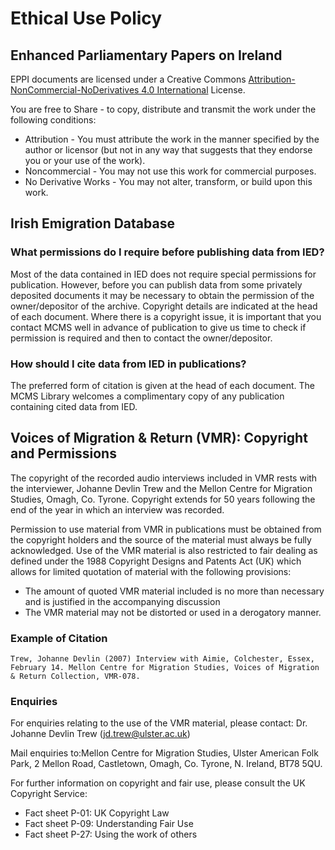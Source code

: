 # Ethical Use Policy

## Enhanced Parliamentary Papers on Ireland

EPPI documents are licensed under a Creative Commons [Attribution-NonCommercial-NoDerivatives 4.0 International](http://creativecommons.org/licenses/by-nc-nd/4.0/) License.

You are free to Share - to copy, distribute and transmit the work under the following conditions:

- Attribution - You must attribute the work in the manner specified by the author or licensor (but not in any way that suggests that they endorse you or your use of the work).
- Noncommercial - You may not use this work for commercial purposes.
- No Derivative Works - You may not alter, transform, or build upon this work.

## Irish Emigration Database

### What permissions do I require before publishing data from IED?

Most of the data contained in IED does not require special permissions for publication. However, before you can publish data from some privately deposited documents it may be necessary to obtain the permission of the owner/depositor of the archive. Copyright details are indicated at the head of each document. Where there is a copyright issue, it is important that you contact MCMS well in advance of publication to give us time to check if permission is required and then to contact the owner/depositor.

### How should I cite data from IED in publications?

The preferred form of citation is given at the head of each document. The MCMS Library welcomes a complimentary copy of any publication containing cited data from IED.

## Voices of Migration & Return (VMR): Copyright and Permissions

The copyright of the recorded audio interviews included in VMR rests with the interviewer, Johanne Devlin Trew and the Mellon Centre for Migration Studies, Omagh, Co. Tyrone. Copyright extends for 50 years following the end of the year in which an interview was recorded.

Permission to use material from VMR in publications must be obtained from the copyright holders and the source of the material must always be fully acknowledged. Use of the VMR material is also restricted to fair dealing as defined under the 1988 Copyright Designs and Patents Act (UK) which allows for limited quotation of material with the following provisions:

- The amount of quoted VMR material included is no more than necessary and is justified in the accompanying discussion
- The VMR material may not be distorted or used in a derogatory manner.

### Example of Citation

    Trew, Johanne Devlin (2007) Interview with Aimie, Colchester, Essex, February 14. Mellon Centre for Migration Studies, Voices of Migration & Return Collection, VMR-078.

### Enquiries

For enquiries relating to the use of the VMR material, please contact: Dr. Johanne Devlin Trew (jd.trew@ulster.ac.uk)

Mail enquiries to:Mellon Centre for Migration Studies, Ulster American Folk Park, 2 Mellon Road, Castletown, Omagh, Co. Tyrone, N. Ireland, BT78 5QU.

For further information on copyright and fair use, please consult the UK Copyright Service:

- Fact sheet P-01: UK Copyright Law
- Fact sheet P-09: Understanding Fair Use
- Fact sheet P-27: Using the work of others
